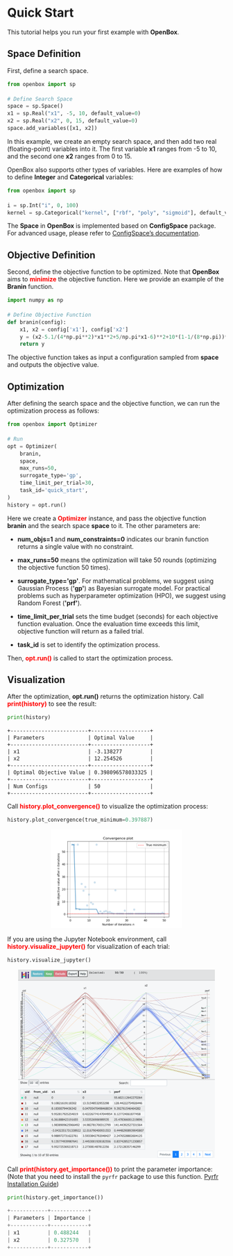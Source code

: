 # Quick Start

This tutorial helps you run your first example with **OpenBox**.

## Space Definition

First, define a search space.

```python
from openbox import sp

# Define Search Space
space = sp.Space()
x1 = sp.Real("x1", -5, 10, default_value=0)
x2 = sp.Real("x2", 0, 15, default_value=0)
space.add_variables([x1, x2])
```

In this example, we create an empty search space, and then add two real (floating-point) variables into it.
The first variable **x1** ranges from -5 to 10, and the second one **x2** ranges from 0 to 15.

OpenBox also supports other types of variables.
Here are examples of how to define **Integer** and **Categorical** variables:

```python
from openbox import sp

i = sp.Int("i", 0, 100) 
kernel = sp.Categorical("kernel", ["rbf", "poly", "sigmoid"], default_value="rbf")
```

The **Space** in **OpenBox** is implemented based on **ConfigSpace** package.
For advanced usage, please refer to [ConfigSpace’s documentation](https://automl.github.io/ConfigSpace/master/index.html).

## Objective Definition

Second, define the objective function to be optimized.
Note that **OpenBox** aims to <font color=#FF0000>**minimize**</font> the objective function.
Here we provide an example of the **Branin** function.

```python
import numpy as np

# Define Objective Function
def branin(config):
    x1, x2 = config['x1'], config['x2']
    y = (x2-5.1/(4*np.pi**2)*x1**2+5/np.pi*x1-6)**2+10*(1-1/(8*np.pi))*np.cos(x1)+10
    return y
```

The objective function takes as input a configuration sampled from **space**
and outputs the objective value.

## Optimization

After defining the search space and the objective function, we can run the optimization process 
as follows:

```python
from openbox import Optimizer

# Run
opt = Optimizer(
    branin,
    space,
    max_runs=50,
    surrogate_type='gp',
    time_limit_per_trial=30,
    task_id='quick_start',
)
history = opt.run()
```

Here we create a <font color=#FF0000>**Optimizer**</font> instance, and pass the objective function **branin** and the 
search space **space** to it. The other parameters are:

+ **num_objs=1** and **num_constraints=0** indicates our branin function returns a single value with no 
constraint. 

+ **max_runs=50** means the optimization will take 50 rounds (optimizing the objective function 50 times). 

+ **surrogate_type='gp'**. For mathematical problems, we suggest using Gaussian Process (**'gp'**) as Bayesian surrogate
model. For practical problems such as hyperparameter optimization (HPO), we suggest using Random Forest (**'prf'**).

+ **time_limit_per_trial** sets the time budget (seconds) for each objective function evaluation. Once the 
evaluation time exceeds this limit, objective function will return as a failed trial.

+ **task_id** is set to identify the optimization process.

Then, <font color=#FF0000>**opt.run()**</font> is called to start the optimization process.

## Visualization

After the optimization, **opt.run()** returns the optimization history.
Call <font color=#FF0000>**print(history)**</font> to see the result:

```python
print(history)
```

```
+-------------------------+-------------------+
| Parameters              | Optimal Value     |
+-------------------------+-------------------+
| x1                      | -3.138277         |
| x2                      | 12.254526         |
+-------------------------+-------------------+
| Optimal Objective Value | 0.398096578033325 |
+-------------------------+-------------------+
| Num Configs             | 50                |
+-------------------------+-------------------+
```

Call <font color=#FF0000>**history.plot_convergence()**</font> to visualize the optimization process:

```python
history.plot_convergence(true_minimum=0.397887)
```

<p align="center">
<img src="https://raw.githubusercontent.com/PKU-DAIR/open-box/master/docs/imgs/plot_convergence_branin.png" width="60%">
</p>

If you are using the Jupyter Notebook environment, call <font color=#FF0000>**history.visualize_jupyter()**</font> for 
visualization of each trial:

```python
history.visualize_jupyter()
```

<p align="center">
<img src="https://raw.githubusercontent.com/PKU-DAIR/open-box/master/docs/imgs/visualize_jupyter_branin.png" width="90%">
</p>

Call <font color=#FF0000>**print(history.get_importance())**</font> to print the parameter importance:
(Note that you need to install the `pyrfr` package to use this function. [Pyrfr Installation Guide](../installation/install_pyrfr.md))

```python
print(history.get_importance())
```

```python
+------------+------------+
| Parameters | Importance |
+------------+------------+
| x1         | 0.488244   |
| x2         | 0.327570   |
+------------+------------+
```
